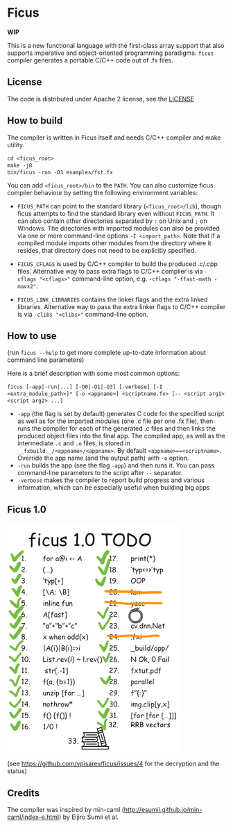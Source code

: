 # Ficus

**WIP**

This is a new functional language with the first-class array support
that also supports imperative and object-oriented programming paradigms.
`ficus` compiler generates a portable C/C++ code out of .fx files.

## License

The code is distributed under Apache 2 license, see the [LICENSE](LICENSE)

## How to build

The compiler is written in Ficus itself and needs C/C++ compiler and make utility.

```
cd <ficus_root>
make -j8
bin/ficus -run -O3 examples/fst.fx
```

You can add `<ficus_root>/bin` to the `PATH`. You can also customize ficus compiler behaviour by setting the following environment variables:

* `FICUS_PATH` can point to the standard library (`<ficus_root>/lib`), though ficus attempts to find the standard library even without `FICUS_PATH`. It can also contain other directories separated by `:` on Unix and `;` on Windows. The directories with imported modules can also be provided via one or more command-line options `-I <import_path>`. Note that if a compiled module imports other modules from the directory where it resides, that directory does not need to be explicitly specified.

* `FICUS_CFLAGS` is used by C/C++ compiler to build the produced .c/.cpp files. Alternative way to pass extra flags to C/C++ compiler is via `-cflags "<cflags>"` command-line option, e.g. `-cflags "-ffast-math -mavx2"`.

* `FICUS_LINK_LIBRARIES` contains the linker flags and the extra linked libraries. Alternative way to pass the extra linker flags to C/C++ compiler is via `-clibs "<clibs>"` command-line option.

## How to use

(run `ficus --help` to get more complete up-to-date information about command line parameters)

Here is a brief description with some most common options:
```
ficus [-app|-run|...] [-O0|-O1|-O3] [-verbose] [-I <extra_module_path>]* [-o <appname>] <scriptname.fx> [-- <script arg1> <script arg2> ...]
```

* `-app` (the flag is set by default) generates C code for the specified script as well as for the imported modules (one .c file per one .fx file), then runs the compiler for each of the generated .c files and then links the produced object files into the final app. The compiled app, as well as the intermediate `.c` and `.o` files, is stored in `__fxbuild__/<appname>/<appname>`. By default `<appname>==<scriptname>`. Override the app name (and the output path) with `-o` option.
* `-run` builds the app (see the flag `-app`) and then runs it. You can pass command-line parameters to the script after `--` separator.
* `-verbose` makes the compiler to report build progress and various information, which can be especially useful when building big apps

## Ficus 1.0

![TODO](/misc/ficus1.0.png)

(see https://github.com/vpisarev/ficus/issues/4 for the decryption and the status)

## Credits

The compiler was inspired by min-caml
(http://esumii.github.io/min-caml/index-e.html) by Eijiro Sumii et al.
